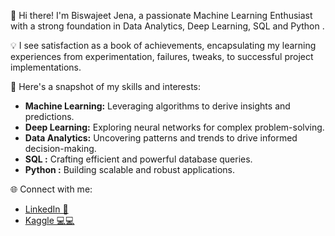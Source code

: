 👋 Hi there! I'm Biswajeet Jena, a passionate Machine Learning Enthusiast with a strong foundation in Data Analytics, Deep Learning, SQL and Python .

💡 I see satisfaction as a book of achievements, encapsulating my learning experiences from experimentation, failures, tweaks, to successful project implementations.

🚀 Here's a snapshot of my skills and interests:
- **Machine Learning:** Leveraging algorithms to derive insights and predictions.
- **Deep Learning:** Exploring neural networks for complex problem-solving.
- **Data Analytics:** Uncovering patterns and trends to drive informed decision-making.
- **SQL :** Crafting efficient and powerful database queries.
- **Python :** Building scalable and robust applications.

🌐 Connect with me:
- [LinkedIn 💼](https://www.linkedin.com/in/biswajeet-jena-250541226/)
- [Kaggle 💻💻](https://www.kaggle.com/biswajeetjena7)

